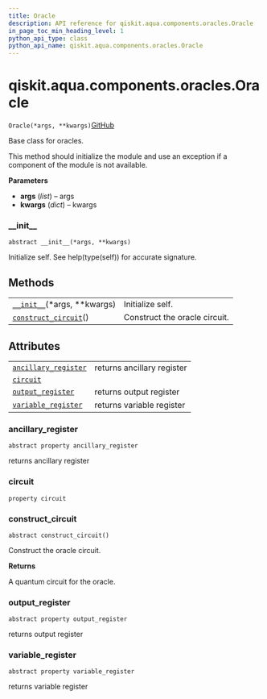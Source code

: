 ```yaml
---
title: Oracle
description: API reference for qiskit.aqua.components.oracles.Oracle
in_page_toc_min_heading_level: 1
python_api_type: class
python_api_name: qiskit.aqua.components.oracles.Oracle
---
```


<span id="qiskit-aqua-components-oracles-oracle" />

# qiskit.aqua.components.oracles.Oracle

<span id="qiskit.aqua.components.oracles.Oracle" />

`Oracle(*args, **kwargs)`[GitHub](https://github.com/qiskit-community/qiskit-aqua/tree/stable/0.8/qiskit/aqua/components/oracles/oracle.py "view source code")

Base class for oracles.

This method should initialize the module and use an exception if a component of the module is not available.

**Parameters**

*   **args** (*list*) – args
*   **kwargs** (*dict*) – kwargs

### \_\_init\_\_

<span id="qiskit.aqua.components.oracles.Oracle.__init__" />

`abstract __init__(*args, **kwargs)`

Initialize self. See help(type(self)) for accurate signature.

## Methods

|                                                                                                                                             |                               |
| ------------------------------------------------------------------------------------------------------------------------------------------- | ----------------------------- |
| [`__init__`](#qiskit.aqua.components.oracles.Oracle.__init__ "qiskit.aqua.components.oracles.Oracle.__init__")(\*args, \*\*kwargs)          | Initialize self.              |
| [`construct_circuit`](#qiskit.aqua.components.oracles.Oracle.construct_circuit "qiskit.aqua.components.oracles.Oracle.construct_circuit")() | Construct the oracle circuit. |

## Attributes

|                                                                                                                                              |                            |
| -------------------------------------------------------------------------------------------------------------------------------------------- | -------------------------- |
| [`ancillary_register`](#qiskit.aqua.components.oracles.Oracle.ancillary_register "qiskit.aqua.components.oracles.Oracle.ancillary_register") | returns ancillary register |
| [`circuit`](#qiskit.aqua.components.oracles.Oracle.circuit "qiskit.aqua.components.oracles.Oracle.circuit")                                  |                            |
| [`output_register`](#qiskit.aqua.components.oracles.Oracle.output_register "qiskit.aqua.components.oracles.Oracle.output_register")          | returns output register    |
| [`variable_register`](#qiskit.aqua.components.oracles.Oracle.variable_register "qiskit.aqua.components.oracles.Oracle.variable_register")    | returns variable register  |

### ancillary\_register

<span id="qiskit.aqua.components.oracles.Oracle.ancillary_register" />

`abstract property ancillary_register`

returns ancillary register

### circuit

<span id="qiskit.aqua.components.oracles.Oracle.circuit" />

`property circuit`

### construct\_circuit

<span id="qiskit.aqua.components.oracles.Oracle.construct_circuit" />

`abstract construct_circuit()`

Construct the oracle circuit.

**Returns**

A quantum circuit for the oracle.

### output\_register

<span id="qiskit.aqua.components.oracles.Oracle.output_register" />

`abstract property output_register`

returns output register

### variable\_register

<span id="qiskit.aqua.components.oracles.Oracle.variable_register" />

`abstract property variable_register`

returns variable register

